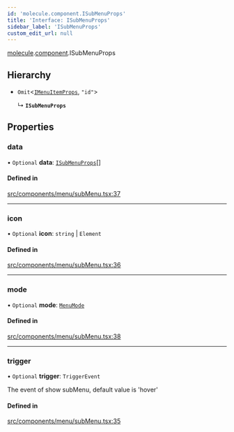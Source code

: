 ```yaml
---
id: 'molecule.component.ISubMenuProps'
title: 'Interface: ISubMenuProps'
sidebar_label: 'ISubMenuProps'
custom_edit_url: null
---
```


[molecule](../namespaces/molecule).[component](../namespaces/molecule.component).ISubMenuProps

## Hierarchy

-   `Omit`<[`IMenuItemProps`](molecule.component.IMenuItemProps), `"id"`\>

    ↳ **`ISubMenuProps`**

## Properties

### data

• `Optional` **data**: [`ISubMenuProps`](molecule.component.ISubMenuProps)[]

#### Defined in

[src/components/menu/subMenu.tsx:37](https://github.com/DTStack/molecule/blob/b5324fcf/src/components/menu/subMenu.tsx#L37)

---

### icon

• `Optional` **icon**: `string` \| `Element`

#### Defined in

[src/components/menu/subMenu.tsx:36](https://github.com/DTStack/molecule/blob/b5324fcf/src/components/menu/subMenu.tsx#L36)

---

### mode

• `Optional` **mode**: [`MenuMode`](../enums/molecule.component.MenuMode)

#### Defined in

[src/components/menu/subMenu.tsx:38](https://github.com/DTStack/molecule/blob/b5324fcf/src/components/menu/subMenu.tsx#L38)

---

### trigger

• `Optional` **trigger**: `TriggerEvent`

The event of show subMenu, default value is 'hover'

#### Defined in

[src/components/menu/subMenu.tsx:35](https://github.com/DTStack/molecule/blob/b5324fcf/src/components/menu/subMenu.tsx#L35)
